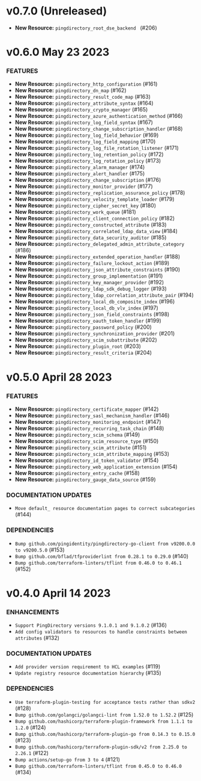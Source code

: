 # v0.7.0 (Unreleased)
* **New Resource:** `pingdirectory_root_dse_backend ` (#206)


# v0.6.0 May 23 2023

### FEATURES
* **New Resource:** `pingdirectory_http_configuration` (#161)
* **New Resource:** `pingdirectory_dn_map` (#162)
* **New Resource:** `pingdirectory_result_code_map` (#163)
* **New Resource:** `pingdirectory_attribute_syntax` (#164)
* **New Resource:** `pingdirectory_crypto_manager` (#165)
* **New Resource:** `pingdirectory_azure_authentication_method` (#166)
* **New Resource:** `pingdirectory_log_field_syntax` (#167)
* **New Resource:** `pingdirectory_change_subscription_handler` (#168)
* **New Resource:** `pingdirectory_log_field_behavior` (#169)
* **New Resource:** `pingdirectory_log_field_mapping` (#170)
* **New Resource:** `pingdirectory_log_file_rotation_listener` (#171)
* **New Resource:** `pingdirectory_log_retention_policy` (#172)
* **New Resource:** `pingdirectory_log_rotation_policy` (#173)
* **New Resource:** `pingdirectory_alarm_manager` (#174)
* **New Resource:** `pingdirectory_alert_handler` (#175)
* **New Resource:** `pingdirectory_change_subscription` (#176)
* **New Resource:** `pingdirectory_monitor_provider` (#177)
* **New Resource:** `pingdirectory_replication_assurance_policy` (#178)
* **New Resource:** `pingdirectory_velocity_template_loader` (#179)
* **New Resource:** `pingdirectory_cipher_secret_key` (#180)
* **New Resource:** `pingdirectory_work_queue` (#181)
* **New Resource:** `pingdirectory_client_connection_policy` (#182)
* **New Resource:** `pingdirectory_constructed_attribute` (#183)
* **New Resource:** `pingdirectory_correlated_ldap_data_view` (#184)
* **New Resource:** `pingdirectory_data_security_auditor` (#185)
* **New Resource:** `pingdirectory_delegated_admin_attribute_category` (#186)
* **New Resource:** `pingdirectory_extended_operation_handler` (#188)
* **New Resource:** `pingdirectory_failure_lockout_action` (#189)
* **New Resource:** `pingdirectory_json_attribute_constraints` (#190)
* **New Resource:** `pingdirectory_group_implementation` (#191)
* **New Resource:** `pingdirectory_key_manager_provider` (#192)
* **New Resource:** `pingdirectory_ldap_sdk_debug_logger` (#193)
* **New Resource:** `pingdirectory_ldap_correlation_attribute_pair` (#194)
* **New Resource:** `pingdirectory_local_db_composite_index` (#196)
* **New Resource:** `pingdirectory_local_db_vlv_index` (#197)
* **New Resource:** `pingdirectory_json_field_constraints` (#198)
* **New Resource:** `pingdirectory_oauth_token_handler` (#199)
* **New Resource:** `pingdirectory_password_policy` (#200)
* **New Resource:** `pingdirectory_synchronization_provider` (#201)
* **New Resource:** `pingdirectory_scim_subattribute` (#202)
* **New Resource:** `pingdirectory_plugin_root` (#203)
* **New Resource:** `pingdirectory_result_criteria` (#204)

# v0.5.0 April 28 2023

### FEATURES
* **New Resource:** `pingdirectory_certificate_mapper` (#142)
* **New Resource:** `pingdirectory_sasl_mechanism_handler` (#146)
* **New Resource:** `pingdirectory_monitoring_endpoint` (#147)
* **New Resource:** `pingdirectory_recurring_task_chain` (#148)
* **New Resource:** `pingdirectory_scim_schema` (#149)
* **New Resource:** `pingdirectory_scim_resource_type` (#150)
* **New Resource:** `pingdirectory_scim_attribute` (#151)
* **New Resource:** `pingdirectory_scim_attribute_mapping` (#153)
* **New Resource:** `pingdirectory_id_token_validator` (#154)
* **New Resource:** `pingdirectory_web_application_extension` (#154)
* **New Resource:** `pingdirectory_entry_cache` (#158)
* **New Resource:** `pingdirectory_gauge_data_source` (#159)

### DOCUMENTATION UPDATES
* `Move default_ resource documentation pages to correct subcategories` (#144)

### DEPENDENCIES
* `Bump github.com/pingidentity/pingdirectory-go-client from v9200.0.0 to v9200.5.0` (#153)
* `Bump github.com/bflad/tfproviderlint from 0.28.1 to 0.29.0` (#140)
* `Bump github.com/terraform-linters/tflint from 0.46.0 to 0.46.1` (#152)

# v0.4.0 April 14 2023

### ENHANCEMENTS
* `Support PingDirectory versions 9.1.0.1 and 9.1.0.2` (#136)
* `Add config validators to resources to handle constraints between attributes` (#132)
### DOCUMENTATION UPDATES
* `Add provider version requirement to HCL examples` (#119)
* `Update registry resource documentation hierarchy` (#135)
### DEPENDENCIES
* `Use terraform-plugin-testing for acceptance tests rather than sdkv2` (#128)
* `Bump github.com/golangci/golangci-lint from 1.52.0 to 1.52.2` (#125)
* `Bump github.com/hashicorp/terraform-plugin-framework from 1.1.1 to 1.2.0` (#124)
* `Bump github.com/hashicorp/terraform-plugin-go from 0.14.3 to 0.15.0` (#123)
* `Bump github.com/hashicorp/terraform-plugin-sdk/v2 from 2.25.0 to 2.26.1` (#122)
* `Bump actions/setup-go from 3 to 4` (#121)
* `Bump github.com/terraform-linters/tflint from 0.45.0 to 0.46.0` (#134)
